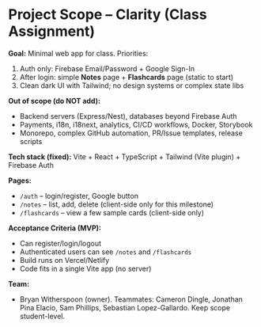# Project Scope – Clarity (Class Assignment)

**Goal:** Minimal web app for class. Priorities:
1) Auth only: Firebase Email/Password + Google Sign-In
2) After login: simple **Notes** page + **Flashcards** page (static to start)
3) Clean dark UI with Tailwind; no design systems or complex state libs

**Out of scope (do NOT add):**
- Backend servers (Express/Nest), databases beyond Firebase Auth
- Payments, i18n, i18next, analytics, CI/CD workflows, Docker, Storybook
- Monorepo, complex GitHub automation, PR/Issue templates, release scripts

**Tech stack (fixed):** Vite + React + TypeScript + Tailwind (Vite plugin) + Firebase Auth

**Pages:**
- `/auth` – login/register, Google button
- `/notes` – list, add, delete (client-side only for this milestone)
- `/flashcards` – view a few sample cards (client-side only)

**Acceptance Criteria (MVP):**
- Can register/login/logout
- Authenticated users can see `/notes` and `/flashcards`
- Build runs on Vercel/Netlify
- Code fits in a single Vite app (no server)

**Team:**
- Bryan Witherspoon (owner). Teammates: Cameron Dingle, Jonathan Pina Elacio, Sam Phillips, Sebastian Lopez-Gallardo. Keep scope student-level.
